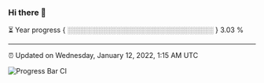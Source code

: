 ### Hi there 👋

⏳ Year progress { ░░░░░░░░░░░░░░░░░░░░░░░░░░░░░░ } 3.03 %

---

⏰ Updated on Wednesday, January 12, 2022, 1:15 AM UTC

![Progress Bar CI](https://github.com/arthurbuhl/arthurbuhl/workflows/Progress%20Bar%20CI/badge.svg)
